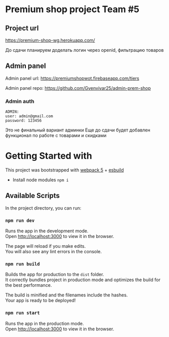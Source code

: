 # Premium shop project Team #5

## Project url

https://premium-shop-wg.herokuapp.com/

До сдачи планируем доделать логин через openid, фильтрацию товаров

## Admin panel

Admin panel url:
https://premiumshopwot.firebaseapp.com/tiers

Admin panel repo:
https://github.com/Gvenvivar25/admin-prem-shop

### Admin auth

```
ADMIN:
user: admin@gmail.com
password: 123456

```

Это не финальный вариант админки
Еще до сдачи будет добавлен функционал по работе с товарами и скидками

# Getting Started with

This project was bootstrapped with [webpack 5](https://webpack.js.org/) + [esbuild](https://github.com/evanw/esbuild)

- Install node modules `npm i`

## Available Scripts

In the project directory, you can run:

### `npm run dev`

Runs the app in the development mode.\
Open [http://localhost:3000](http://localhost:3000) to view it in the browser.

The page will reload if you make edits.\
You will also see any lint errors in the console.

### `npm run build`

Builds the app for production to the `dist` folder.\
It correctly bundles project in production mode and optimizes the build for the best performance.

The build is minified and the filenames include the hashes.\
Your app is ready to be deployed!

### `npm run start`

Runs the app in the production mode.\
Open [http://localhost:3000](http://localhost:3000) to view it in the browser.
